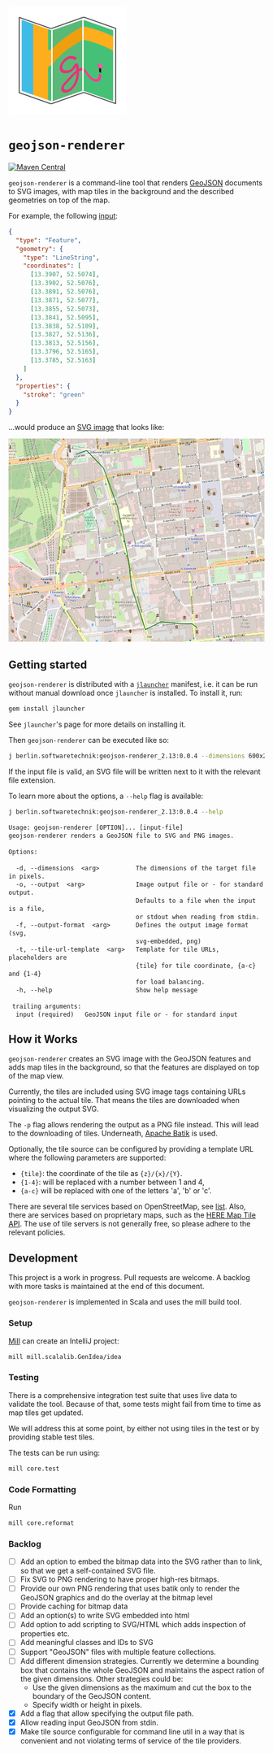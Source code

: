 <img src="geojson-renderer-logo.svg" alt="geojsono-renderer logo" width="232" height="212"/>

# `geojson-renderer`

[![Maven Central](https://maven-badges.herokuapp.com/maven-central/berlin.softwaretechnik/geojson-renderer_2.13/badge.svg)](https://maven-badges.herokuapp.com/maven-central/berlin.softwaretechnik/geojson-renderer_2.13)

`geojson-renderer` is a command-line tool that renders
[GeoJSON](https://geojson.org/) documents to SVG images, with map tiles in the
background and the described geometries on top of the map.

For example, the following
[input](<https://flexivis.infrastruktur.link/?layout=(explanation30-map)/source&explanation=md:https://raw.githubusercontent.com/programmiersportgruppe/flexivis/master/docs/samples/berlin-walk.md&map=map:https://raw.githubusercontent.com/programmiersportgruppe/flexivis/master/docs/samples/berlin-walk.json&source=json:https://raw.githubusercontent.com/programmiersportgruppe/flexivis/master/docs/samples/berlin-walk.json>):

```json
{
  "type": "Feature",
  "geometry": {
    "type": "LineString",
    "coordinates": [
      [13.3907, 52.5074],
      [13.3902, 52.5076],
      [13.3891, 52.5076],
      [13.3871, 52.5077],
      [13.3855, 52.5073],
      [13.3841, 52.5095],
      [13.3838, 52.5109],
      [13.3827, 52.5136],
      [13.3813, 52.5156],
      [13.3796, 52.5165],
      [13.3785, 52.5163]
    ]
  },
  "properties": {
    "stroke": "green"
  }
}
```

...would produce an [SVG image](examples/berlin-walk.svg) that looks like:

<img src="examples/berlin-walk.png" width="600" height="400">

## Getting started

`geojson-renderer` is distributed with a
[`jlauncher`](https://github.com/softwaretechnik-berlin/jlauncher) manifest,
i.e. it can be run without manual download once `jlauncher` is installed. To
install it, run:

```bash
gem install jlauncher
```

See `jlauncher`'s page for more details on installing it.

Then `geojson-renderer` can be executed like so:

```bash
j berlin.softwaretechnik:geojson-renderer_2.13:0.0.4 --dimensions 600x200 example.geojson
```

If the input file is valid, an SVG file will be written next to it with the
relevant file extension.

To learn more about the options, a `--help` flag is available:

```bash
j berlin.softwaretechnik:geojson-renderer_2.13:0.0.4 --help
```

```
Usage: geojson-renderer [OPTION]... [input-file]
geojson-renderer renders a GeoJSON file to SVG and PNG images.

Options:

  -d, --dimensions  <arg>          The dimensions of the target file in pixels.
  -o, --output  <arg>              Image output file or - for standard output.
                                   Defaults to a file when the input is a file,
                                   or stdout when reading from stdin.
  -f, --output-format  <arg>       Defines the output image format (svg,
                                   svg-embedded, png)
  -t, --tile-url-template  <arg>   Template for tile URLs, placeholders are
                                   {tile} for tile coordinate, {a-c} and {1-4}
                                   for load balancing.
  -h, --help                       Show help message

 trailing arguments:
  input (required)   GeoJSON input file or - for standard input
```

## How it Works

`geojson-renderer` creates an SVG image with the GeoJSON features and adds map
tiles in the background, so that the features are displayed on top of the map
view.

Currently, the tiles are included using SVG image tags containing URLs pointing
to the actual tile. That means the tiles are downloaded when visualizing the
output SVG.

The `-p` flag allows rendering the output as a PNG file instead. This will lead
to the downloading of tiles. Underneath,
[Apache Batik](https://xmlgraphics.apache.org/batik/) is used.

Optionally, the tile source can be configured by providing a template URL where
the following parameters are supported:

- `{tile}`: the coordinate of the tile as `{z}/{x}/{Y}`.
- `{1-4}`: will be replaced with a number between 1 and 4,
- `{a-c}` will be replaced with one of the letters 'a', 'b' or 'c'.

There are several tile services based on OpenStreetMap, see
[list](https://wiki.openstreetmap.org/wiki/Tile_servers). Also, there are
services based on proprietary maps, such as the
[HERE Map Tile API](https://developer.here.com/documentation/map-tile/dev_guide/topics/introduction.html).
The use of tile servers is not generally free, so please adhere to the relevant
policies.

## Development

This project is a work in progress. Pull requests are welcome. A backlog with
more tasks is maintained at the end of this document.

`geojson-renderer` is implemented in Scala and uses the mill build tool.

### Setup

[Mill](https://github.com/lihaoyi/mill) can create an IntelliJ project:

```bash
mill mill.scalalib.GenIdea/idea
```

### Testing

There is a comprehensive integration test suite that uses live data to validate
the tool. Because of that, some tests might fail from time to time as map tiles
get updated.

We will address this at some point, by either not using tiles in the test or by
providing stable test tiles.

The tests can be run using:

```bash
mill core.test
```

### Code Formatting

Run

```bash
mill core.reformat
```

### Backlog

- [ ] Add an option to embed the bitmap data into the SVG rather than to link,
      so that we get a self-contained SVG file.
- [ ] Fix SVG to PNG rendering to have proper high-res bitmaps.
- [ ] Provide our own PNG rendering that uses batik only to render the GeoJSON
      graphics and do the overlay at the bitmap level
- [ ] Provide caching for bitmap data
- [ ] Add an option(s) to write SVG embedded into html
- [ ] Add option to add scripting to SVG/HTML which adds inspection of
      properties etc.
- [ ] Add meaningful classes and IDs to SVG
- [ ] Support "GeoJSON" files with multiple feature collections.
- [ ] Add different dimension strategies. Currently we determine a bounding box
      that contains the whole GeoJSON and maintains the aspect ration of the
      given dimensions. Other strategies could be:
  - Use the given dimensions as the maximum and cut the box to the boundary of
    the GeoJSON content.
  - Specify width or height in pixels.
- [x] Add a flag that allow specifying the output file path.
- [x] Allow reading input GeoJSON from stdin.
- [x] Make tile source configurable for command line util in a way that is
      convenient and not violating terms of service of the tile providers.
